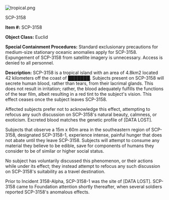 ![tropical.png](http://scp-wiki.wdfiles.com/local--files/scp-3158/tropical.png)

SCP-3158

**Item #:** SCP-3158

**Object Class:** Euclid

**Special Containment Procedures:** Standard exclusionary precautions for medium-size stationary oceanic anomalies apply for SCP-3158. Expungement of SCP-3158 from satellite imagery is unnecessary. Access is denied to all personnel.

**Description:** SCP-3158 is a tropical island with an area of 4.8km2 located 42 kilometers off the coast of ███████. Subjects present on SCP-3158 will secrete human blood, rather than tears, from their lacrimal glands. This does not result in irritation; rather, the blood adequately fulfills the functions of the tear film, albeit resulting in a red tint to the subject's vision. This effect ceases once the subject leaves SCP-3158.

Affected subjects prefer not to acknowledge this effect, attempting to refocus any such discussion on SCP-3158's natural beauty, calmness, or exoticism. Excreted blood matches the genetic profile of \[DATA LOST\].

Subjects that observe a 15m x 60m area in the southeastern region of SCP-3158, designated SCP-3158-1, experience intense, painful hunger that does not abate until they leave SCP-3158. Subjects will attempt to consume any material they believe to be edible, save for components of humans they consider to be of similar or higher social status.

No subject has voluntarily discussed this phenomenon, or their actions while under its effect; they instead attempt to refocus any such discussion on SCP-3158's suitability as a travel destination.

Prior to Incident 3158-Alpha, SCP-3158-1 was the site of \[DATA LOST\]. SCP-3158 came to Foundation attention shortly thereafter, when several soldiers reported SCP-3158's anomalous effects.